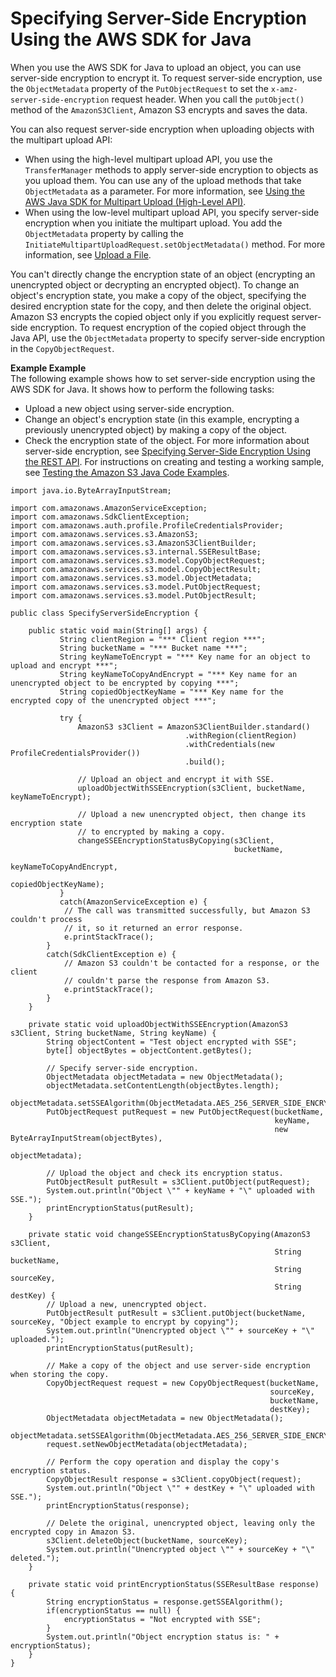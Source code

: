 # Specifying Server\-Side Encryption Using the AWS SDK for Java<a name="SSEUsingJavaSDK"></a>

When you use the AWS SDK for Java to upload an object, you can use server\-side encryption to encrypt it\. To request server\-side encryption, use the `ObjectMetadata` property of the `PutObjectRequest` to set the `x-amz-server-side-encryption` request header\. When you call the `putObject()` method of the `AmazonS3Client`, Amazon S3 encrypts and saves the data\.

You can also request server\-side encryption when uploading objects with the multipart upload API: 
+ When using the high\-level multipart upload API, you use the `TransferManager` methods to apply server\-side encryption to objects as you upload them\. You can use any of the upload methods that take `ObjectMetadata` as a parameter\. For more information, see [Using the AWS Java SDK for Multipart Upload \(High\-Level API\)](usingHLmpuJava.md)\.
+ When using the low\-level multipart upload API, you specify server\-side encryption when you initiate the multipart upload\. You add the `ObjectMetadata` property by calling the `InitiateMultipartUploadRequest.setObjectMetadata()` method\. For more information, see [Upload a File](llJavaUploadFile.md)\.

You can't directly change the encryption state of an object \(encrypting an unencrypted object or decrypting an encrypted object\)\. To change an object's encryption state, you make a copy of the object, specifying the desired encryption state for the copy, and then delete the original object\. Amazon S3 encrypts the copied object only if you explicitly request server\-side encryption\. To request encryption of the copied object through the Java API, use the `ObjectMetadata` property to specify server\-side encryption in the `CopyObjectRequest`\.

**Example Example**  
The following example shows how to set server\-side encryption using the AWS SDK for Java\. It shows how to perform the following tasks:  
+ Upload a new object using server\-side encryption\.
+ Change an object's encryption state \(in this example, encrypting a previously unencrypted object\) by making a copy of the object\.
+ Check the encryption state of the object\.
For more information about server\-side encryption, see [Specifying Server\-Side Encryption Using the REST API](SSEUsingRESTAPI.md)\. For instructions on creating and testing a working sample, see [Testing the Amazon S3 Java Code Examples](UsingTheMPJavaAPI.md#TestingJavaSamples)\.   

```
import java.io.ByteArrayInputStream;

import com.amazonaws.AmazonServiceException;
import com.amazonaws.SdkClientException;
import com.amazonaws.auth.profile.ProfileCredentialsProvider;
import com.amazonaws.services.s3.AmazonS3;
import com.amazonaws.services.s3.AmazonS3ClientBuilder;
import com.amazonaws.services.s3.internal.SSEResultBase;
import com.amazonaws.services.s3.model.CopyObjectRequest;
import com.amazonaws.services.s3.model.CopyObjectResult;
import com.amazonaws.services.s3.model.ObjectMetadata;
import com.amazonaws.services.s3.model.PutObjectRequest;
import com.amazonaws.services.s3.model.PutObjectResult;

public class SpecifyServerSideEncryption {

    public static void main(String[] args) {
           String clientRegion = "*** Client region ***";
           String bucketName = "*** Bucket name ***";
           String keyNameToEncrypt = "*** Key name for an object to upload and encrypt ***";
           String keyNameToCopyAndEncrypt = "*** Key name for an unencrypted object to be encrypted by copying ***";
           String copiedObjectKeyName = "*** Key name for the encrypted copy of the unencrypted object ***";
           
           try {
               AmazonS3 s3Client = AmazonS3ClientBuilder.standard()
                                       .withRegion(clientRegion)
                                       .withCredentials(new ProfileCredentialsProvider())
                                       .build();
           
               // Upload an object and encrypt it with SSE.
               uploadObjectWithSSEEncryption(s3Client, bucketName, keyNameToEncrypt);
               
               // Upload a new unencrypted object, then change its encryption state
               // to encrypted by making a copy.
               changeSSEEncryptionStatusByCopying(s3Client, 
                                                  bucketName, 
                                                  keyNameToCopyAndEncrypt, 
                                                  copiedObjectKeyName);
           }
           catch(AmazonServiceException e) {
            // The call was transmitted successfully, but Amazon S3 couldn't process 
            // it, so it returned an error response.
            e.printStackTrace();
        }
        catch(SdkClientException e) {
            // Amazon S3 couldn't be contacted for a response, or the client
            // couldn't parse the response from Amazon S3.
            e.printStackTrace();
        }
    }

    private static void uploadObjectWithSSEEncryption(AmazonS3 s3Client, String bucketName, String keyName) {
        String objectContent = "Test object encrypted with SSE";
        byte[] objectBytes = objectContent.getBytes();
                
        // Specify server-side encryption.
        ObjectMetadata objectMetadata = new ObjectMetadata();
        objectMetadata.setContentLength(objectBytes.length);
        objectMetadata.setSSEAlgorithm(ObjectMetadata.AES_256_SERVER_SIDE_ENCRYPTION);
        PutObjectRequest putRequest = new PutObjectRequest(bucketName, 
                                                           keyName, 
                                                           new ByteArrayInputStream(objectBytes), 
                                                           objectMetadata);

        // Upload the object and check its encryption status.
        PutObjectResult putResult = s3Client.putObject(putRequest);
        System.out.println("Object \"" + keyName + "\" uploaded with SSE.");
        printEncryptionStatus(putResult);
    }
    
    private static void changeSSEEncryptionStatusByCopying(AmazonS3 s3Client, 
                                                           String bucketName, 
                                                           String sourceKey,
                                                           String destKey) {
        // Upload a new, unencrypted object.
        PutObjectResult putResult = s3Client.putObject(bucketName, sourceKey, "Object example to encrypt by copying");
        System.out.println("Unencrypted object \"" + sourceKey + "\" uploaded.");
        printEncryptionStatus(putResult);
        
        // Make a copy of the object and use server-side encryption when storing the copy.
        CopyObjectRequest request = new CopyObjectRequest(bucketName,
                                                          sourceKey,
                                                          bucketName,
                                                          destKey);
        ObjectMetadata objectMetadata = new ObjectMetadata();
        objectMetadata.setSSEAlgorithm(ObjectMetadata.AES_256_SERVER_SIDE_ENCRYPTION);
        request.setNewObjectMetadata(objectMetadata);
        
        // Perform the copy operation and display the copy's encryption status.
        CopyObjectResult response = s3Client.copyObject(request);
        System.out.println("Object \"" + destKey + "\" uploaded with SSE.");
        printEncryptionStatus(response);
        
        // Delete the original, unencrypted object, leaving only the encrypted copy in Amazon S3.
        s3Client.deleteObject(bucketName, sourceKey);
        System.out.println("Unencrypted object \"" + sourceKey + "\" deleted.");
    }
    
    private static void printEncryptionStatus(SSEResultBase response) {
        String encryptionStatus = response.getSSEAlgorithm();
        if(encryptionStatus == null) {
            encryptionStatus = "Not encrypted with SSE"; 
        }
        System.out.println("Object encryption status is: " + encryptionStatus);
    }
}
```